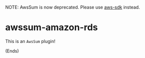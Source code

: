 NOTE: AwsSum is now deprecated. Please use [aws-sdk](https://www.npmjs.org/package/aws-sdk) instead.

# awssum-amazon-rds #

This is an ```AwsSum``` plugin!

(Ends)
